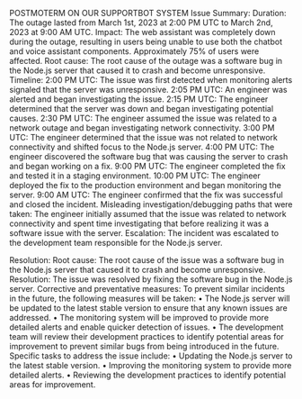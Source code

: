 POSTMOTERM ON OUR SUPPORTBOT SYSTEM
Issue Summary:
Duration: The outage lasted from March 1st, 2023 at 2:00 PM UTC to March 2nd, 2023 at 9:00 AM UTC.
Impact: The web assistant was completely down during the outage, resulting in users being unable to use both the chatbot and voice assistant components. Approximately 75% of users were affected.
Root cause: The root cause of the outage was a software bug in the Node.js server that caused it to crash and become unresponsive.
Timeline:
2:00 PM UTC: The issue was first detected when monitoring alerts signaled that the server was unresponsive.
2:05 PM UTC: An engineer was alerted and began investigating the issue.
2:15 PM UTC: The engineer determined that the server was down and began investigating potential causes.
2:30 PM UTC: The engineer assumed the issue was related to a network outage and began investigating network connectivity.
3:00 PM UTC: The engineer determined that the issue was not related to network connectivity and shifted focus to the Node.js server.
4:00 PM UTC: The engineer discovered the software bug that was causing the server to crash and began working on a fix.
9:00 PM UTC: The engineer completed the fix and tested it in a staging environment.
10:00 PM UTC: The engineer deployed the fix to the production environment and began monitoring the server.
9:00 AM UTC: The engineer confirmed that the fix was successful and closed the incident.
Misleading investigation/debugging paths that were taken: The engineer initially assumed that the issue was related to network connectivity and spent time investigating that before realizing it was a software issue with the server.
Escalation: The incident was escalated to the development team responsible for the Node.js server.

Resolution:
Root cause: The root cause of the issue was a software bug in the Node.js server that caused it to crash and become unresponsive.
Resolution: The issue was resolved by fixing the software bug in the Node.js server.
Corrective and preventative measures:
To prevent similar incidents in the future, the following measures will be taken:
•	The Node.js server will be updated to the latest stable version to ensure that any known issues are addressed.
•	The monitoring system will be improved to provide more detailed alerts and enable quicker detection of issues.
•	The development team will review their development practices to identify potential areas for improvement to prevent similar bugs from being introduced in the future.
Specific tasks to address the issue include:
•	Updating the Node.js server to the latest stable version.
•	Improving the monitoring system to provide more detailed alerts.
•	Reviewing the development practices to identify potential areas for improvement.


